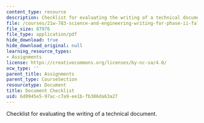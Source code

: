 ```yaml
---
content_type: resource
description: Checklist for evaluating the writing of a technical document.
file: /courses/21w-783-science-and-engineering-writing-for-phase-ii-fall-2002/6d0945e597acc7a9ee1bfb386da63a27_doc_check.pdf
file_size: 87976
file_type: application/pdf
hide_download: true
hide_download_original: null
learning_resource_types:
- Assignments
license: https://creativecommons.org/licenses/by-nc-sa/4.0/
ocw_type: ''
parent_title: Assignments
parent_type: CourseSection
resourcetype: Document
title: Document Checklist
uid: 6d0945e5-97ac-c7a9-ee1b-fb386da63a27
---
```

Checklist for evaluating the writing of a technical document.